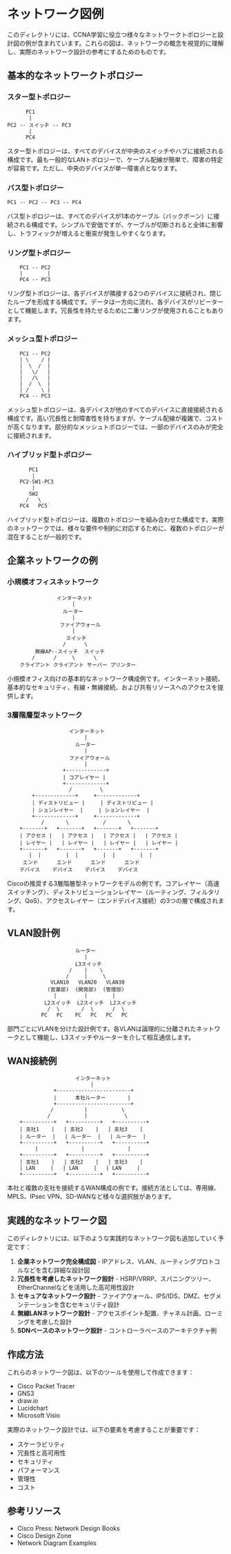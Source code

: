 # ネットワーク図例

このディレクトリには、CCNA学習に役立つ様々なネットワークトポロジーと設計図の例が含まれています。これらの図は、ネットワークの概念を視覚的に理解し、実際のネットワーク設計の参考にするためのものです。

## 基本的なネットワークトポロジー

### スター型トポロジー
```
      PC1
       |
PC2 -- スイッチ -- PC3
       |
      PC4
```

スター型トポロジーは、すべてのデバイスが中央のスイッチやハブに接続される構成です。最も一般的なLANトポロジーで、ケーブル配線が簡単で、障害の特定が容易です。ただし、中央のデバイスが単一障害点となります。

### バス型トポロジー
```
PC1 -- PC2 -- PC3 -- PC4
```

バス型トポロジーは、すべてのデバイスが1本のケーブル（バックボーン）に接続される構成です。シンプルで安価ですが、ケーブルが切断されると全体に影響し、トラフィックが増えると衝突が発生しやすくなります。

### リング型トポロジー
```
    PC1 -- PC2
    |        |
    PC4 -- PC3
```

リング型トポロジーは、各デバイスが隣接する2つのデバイスに接続され、閉じたループを形成する構成です。データは一方向に流れ、各デバイスがリピーターとして機能します。冗長性を持たせるために二重リングが使用されることもあります。

### メッシュ型トポロジー
```
    PC1 -- PC2
    | \    / |
    |  \  /  |
    |   \/   |
    |   /\   |
    |  /  \  |
    | /    \ |
    PC4 -- PC3
```

メッシュ型トポロジーは、各デバイスが他のすべてのデバイスに直接接続される構成です。高い冗長性と耐障害性を持ちますが、ケーブル配線が複雑で、コストが高くなります。部分的なメッシュトポロジーでは、一部のデバイスのみが完全に接続されます。

### ハイブリッド型トポロジー
```
       PC1
        |
    PC2-SW1-PC3
        |
       SW2
      /   \
    PC4   PC5
```

ハイブリッド型トポロジーは、複数のトポロジーを組み合わせた構成です。実際のネットワークでは、様々な要件や制約に対応するために、複数のトポロジーが混在することが一般的です。

## 企業ネットワークの例

### 小規模オフィスネットワーク
```
                インターネット
                     |
                  ルーター
                     |
                 ファイアウォール
                     |
                   スイッチ
                  /      \
         無線AP--スイッチ  スイッチ
        /      /     \      \
    クライアント クライアント サーバー プリンター
```

小規模オフィス向けの基本的なネットワーク構成例です。インターネット接続、基本的なセキュリティ、有線・無線接続、および共有リソースへのアクセスを提供します。

### 3層階層型ネットワーク
```
                    インターネット
                         |
                      ルーター
                         |
                    ファイアウォール
                         |
                  +-------------+
                  | コアレイヤー |
                  +-------------+
                    /         \
        +-------------+     +-------------+
        | ディストリビュー |     | ディストリビュー |
        | ションレイヤー  |     | ションレイヤー  |
        +-------------+     +-------------+
           /       \           /       \
    +-------+   +-------+   +-------+   +-------+
    | アクセス |   | アクセス |   | アクセス |   | アクセス |
    | レイヤー |   | レイヤー |   | レイヤー |   | レイヤー |
    +-------+   +-------+   +-------+   +-------+
       |  |        |  |        |  |        |  |
     エンド      エンド      エンド      エンド
    デバイス    デバイス    デバイス    デバイス
```

Ciscoの推奨する3層階層型ネットワークモデルの例です。コアレイヤー（高速スイッチング）、ディストリビューションレイヤー（ルーティング、フィルタリング、QoS）、アクセスレイヤー（エンドデバイス接続）の3つの層で構成されます。

## VLAN設計例

```
                      ルーター
                         |
                      L3スイッチ
                    /    |    \
                   /     |     \
              VLAN10   VLAN20   VLAN30
             (営業部)  (開発部)  (管理部)
               |         |        |
            L2スイッチ  L2スイッチ  L2スイッチ
             /  \       /  \      /  \
           PC   PC    PC   PC   PC   PC
```

部門ごとにVLANを分けた設計例です。各VLANは論理的に分離されたネットワークとして機能し、L3スイッチやルーターを介して相互通信します。

## WAN接続例

```
                      インターネット
                           |
               +------------------------+
               |      本社ルーター       |
               +------------------------+
              /          |           \
             /           |            \
    +----------+   +----------+   +----------+
    | 支社1    |   | 支社2    |   | 支社3    |
    | ルーター  |   | ルーター  |   | ルーター  |
    +----------+   +----------+   +----------+
         |              |              |
    +----------+   +----------+   +----------+
    | 支社1    |   | 支社2    |   | 支社3    |
    | LAN     |   | LAN     |   | LAN     |
    +----------+   +----------+   +----------+
```

本社と複数の支社を接続するWAN構成の例です。接続方法としては、専用線、MPLS、IPsec VPN、SD-WANなど様々な選択肢があります。

## 実践的なネットワーク図

このディレクトリには、以下のような実践的なネットワーク図も追加していく予定です：

1. **企業ネットワーク完全構成図** - IPアドレス、VLAN、ルーティングプロトコルなどを含む詳細な設計図
2. **冗長性を考慮したネットワーク設計** - HSRP/VRRP、スパニングツリー、EtherChannelなどを活用した高可用性設計
3. **セキュアなネットワーク設計** - ファイアウォール、IPS/IDS、DMZ、セグメンテーションを含むセキュリティ設計
4. **無線LANネットワーク設計** - アクセスポイント配置、チャネル計画、ローミングを考慮した設計
5. **SDNベースのネットワーク設計** - コントローラベースのアーキテクチャ例

## 作成方法

これらのネットワーク図は、以下のツールを使用して作成できます：

- Cisco Packet Tracer
- GNS3
- draw.io
- Lucidchart
- Microsoft Visio

実際のネットワーク設計では、以下の要素を考慮することが重要です：

- スケーラビリティ
- 冗長性と高可用性
- セキュリティ
- パフォーマンス
- 管理性
- コスト

## 参考リソース

- Cisco Press: Network Design Books
- Cisco Design Zone
- Network Diagram Examples